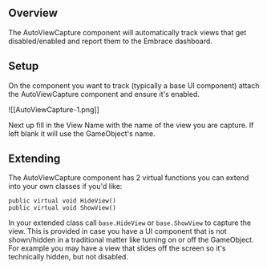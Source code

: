 
## Overview

The AutoViewCapture component will automatically track views that get disabled/enabled and report them to the Embrace dashboard.

## Setup

On the component you want to track (typically a base UI component) attach the AutoViewCapture component and ensure it's enabled.

![[AutoViewCapture-1.png]]

Next up fill in the View Name with the name of the view you are capture. If left blank it will use the GameObject's name.

## Extending

The AutoViewCapture component has 2 virtual functions you can extend into your own classes if you'd like:

```
public virtual void HideView()
public virtual void ShowView()
```

In your extended class call `base.HideView` or `base.ShowView` to capture the view. This is provided in case you have a UI component that is not shown/hidden in a traditional matter like turning on or off the GameObject. For example you may have a view that slides off the screen so it's technically hidden, but not disabled.